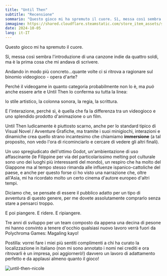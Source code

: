 ```yaml
---
title: "Until Then"
subtitle: "Recensione"
sommario: "Questo gioco mi ha spremuto il cuore. Sì, messa così sembra l'introduzione di una canzone indie da quattro soldi, ma è la prima cosa che mi andava di scrivere..."
immagine: https://shared.cloudflare.steamstatic.com/store_item_assets/steam/apps/1574820/header.jpg
date: 2024-10-05
lang: it-IT
---
```


Questo gioco mi ha spremuto il cuore.

Sì, messa così sembra l'introduzione di una canzone indie da quattro soldi, ma è la prima cosa che mi andava di scrivere. 

Andando in modo più concreto...quante volte ci si ritrova a ragionare sul binomio videogioco - opera d'arte?

Perché il videogame in quanto categoria probabilmente non lo è, ma _può_ anche essere arte e Until Then lo conferma su tutta la linea: 

lo stile artistico, la colonna sonora, la regia, la scrittura.

E l'interazione, perché sì, è quella che fa la differenza tra un videogioco e uno splendido prodotto d'animazione o un film. 

Until Then ludicamente è piuttosto scarno, anche per lo standard tipico di Visual Novel / Avventure Grafiche, ma tramite i suoi minigiochi, interazioni e dinamiche crea quello strano incantesimo che chiamiamo **immersione** (a tal proposito, non vedo l'ora di ricominciarlo e cercare di vedere gli altri finali). 

Un uso spregiudicato dell'ottimo Godot, un'ambientazione di uso affascinante (le Filippine per via del particolarissimo melting pot culturale sono uno dei luoghi più interessanti del mondo), un respiro che ha molto del Giappone ma al tempo stesso rimanda alle influenze ispanico-cattoliche del paese, e anche per questo forse ci ho visto una narrazione che, oltre all'Asia, mi ha ricordato molto un certo cinema d'autore europeo d'altri tempi.

Diciamo che, se pensate di essere il pubblico adatto per un tipo di avventura di questo genere, per me dovete assolutamente comprarlo senza stare a pensarci troppo. 

E poi piangere. E ridere. E ripiangere. 

Tre anni di sviluppo per un team composto da appena una decina di pesone mi hanno convinto a tenere d'occhio qualsiasi nuovo lavoro verrà fuori da Polychroma Games: Magaling kayo!

Postilla: vorrei fare i miei più sentiti complimenti a chi ha curato la localizzazione in italiano (non mi sono annotato i nomi nei crediti e ora ritrovarli è un impresa, poi aggiornerò!) davvero un lavoro di adattamento perfetto e da applausi almeno quanto il gioco!

![until-then-nicole](/img/unti-then.jpg)
